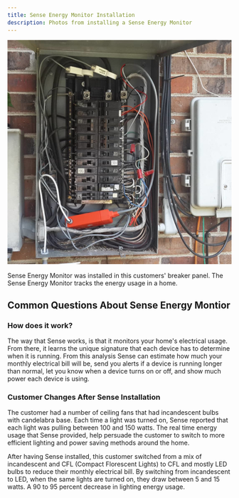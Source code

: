 ```yaml
---
title: Sense Energy Monitor Installation
description: Photos from installing a Sense Energy Monitor
---
```


<p class="text-center">
<img src="/images/re_sense_install.jpg" alt="Installation of Sense Energy Monitor" />
</p>

Sense Energy Monitor was installed in this customers' breaker panel. The Sense Energy Monitor tracks 
the energy usage in a home.

## Common Questions About Sense Energy Montior

### How does it work?

The way that Sense works, is that it monitors your home's electrical usage. From there, it learns the 
unique signature that each device has to determine when it is running. From this analysis
Sense can estimate how much your monthly electrical bill will be, send you alerts if a 
device is running longer than normal, let you know when a device turns on or off, and 
show much power each device is using.

### Customer Changes After Sense Installation

The customer had a number of ceiling fans that had incandescent bulbs with candelabra base. Each time a 
light was turned on, Sense reported that each light was pulling between 100 and 150 watts. The real time
energy usage that Sense provided, help persuade the customer to switch to more efficient lighting and 
power saving methods around the home.

After having Sense installed, this customer switched from a mix of incandescent and CFL
(Compact Florescent Lights) to CFL and mostly LED bulbs to reduce their monthly 
electrical bill.
By switching from incandescent to LED, when the same lights are turned on, they draw
between 5 and 15 watts. A 90 to 95 percent decrease in lighting energy usage.
